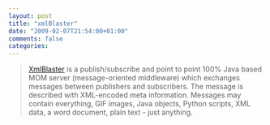 ```yaml
---
layout: post
title: "xmlBlaster"
date: "2009-02-07T21:54:00+01:00"
comments: false
categories: 
---
```


<blockquote>
<p><a href="http://www.xmlBlaster.org/">XmlBlaster</a> is a publish/subscribe and point to point 100% Java based MOM server (message-oriented middleware) which exchanges messages between publishers and subscribers. The message is described with XML-encoded meta information. Messages may contain everything, GIF images, Java objects, Python scripts, XML data, a word document, plain text - just anything.</p>
</blockquote>


